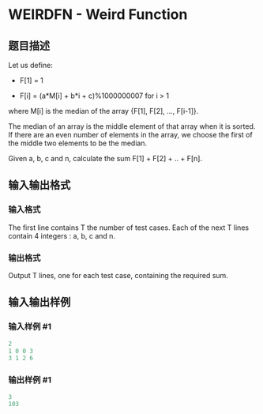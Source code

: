 # WEIRDFN - Weird Function

## 题目描述

 Let us define:

- F\[1\] = 1

- F\[i\] = (a\*M\[i\] + b\*i + c)%1000000007 for i > 1

where M\[i\] is the median of the array {F\[1\], F\[2\], ..., F\[i-1\]}.

The median of an array is the middle element of that array when it is sorted. If there are an even number of elements in the array, we choose the first of the middle two elements to be the median.

Given a, b, c and n, calculate the sum F\[1\] + F\[2\] + .. + F\[n\].

## 输入输出格式

### 输入格式

The first line contains T the number of test cases. Each of the next T lines contain 4 integers : a, b, c and n.

### 输出格式

Output T lines, one for each test case, containing the required sum.

## 输入输出样例

### 输入样例 #1

```cpp
2
1 0 0 3
3 1 2 6
```


### 输出样例 #1

```cpp
3
103
```


